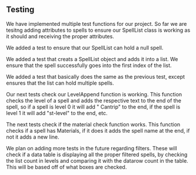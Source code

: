 ## Testing

We have implemented multiple test functions for our project. So far we are tesitng
adding attributes to spells to ensure our SpellList class is working as it should and
receiving the proper attributes. 

We added a test to ensure that our SpellList can hold a null spell.

We added a test that creats a SpellList object and adds it into a list. We ensure that
the spell successfully goes into the first index of the list.

We added a test that basically does the same as the previous test, except ensures that
the list can hold multiple spells.

Our next tests check our LevelAppend function is working. This function checks the level
of a spell and adds the respective text to the end of the spell, so if a spell is level 0
it will add " Cantrip" to the end, if the spell is level 1 it will add "st-level" to the end, 
etc.

The next tests check if the material check function works. This function checks if a spell has 
Materials, if it does it adds the spell name at the end, if not it adds a new line. 

We plan on adding more tests in the future regarding filters. These will check if a data table 
is displaying all the proper filtered spells, by checking the list count in levels and comparing it
with the datarow count in the table. This will be based off of what boxes are checked. 